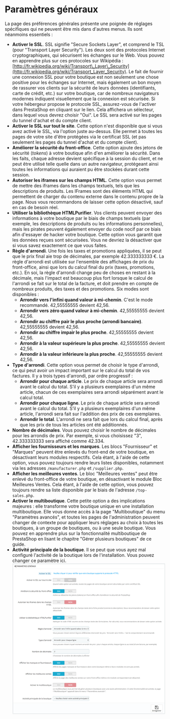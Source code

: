 # Paramètres généraux

La page des préférences générales présente une poignée de réglages spécifiques qui ne peuvent être mis dans d'autres menus. Ils sont néanmoins essentiels :

* **Activer le SSL**. SSL signifie "Secure Sockets Layer", et comprend le TSL \(pour "Transport Layer Security"\). Les deux sont des protocoles Internet cryptographiques, qui sécurisent les échanges sur le Web. Vous pouvez en apprendre plus sur ces protocoles sur Wikipédia : [http://fr.wikipedia.org/wiki/Transport\_Layer\_Security](http://fr.wikipedia.org/wiki/Transport_Layer_Security). Le fait de fournir une connexion SSL pour votre boutique est non seulement une chose positive pour les échanges sur Internet, mais également un bon moyen de rassurer vos clients sur la sécurité de leurs données \(identifiants, carte de crédit, etc.\) sur votre boutique, car de nombreux navigateurs modernes indiquent visuellement que la connexion est sécurisée. Si votre hébergeur propose le protocole SSL, assurez-vous de l'activer dans PrestaShop en cliquant sur le lien. Cela affichera un sélecteur, dans lequel vous devrez choisir "Oui". Le SSL sera activé sur les pages du tunnel d'achat et du compte client.
* **Activer le SSL sur tout le site**. Cette option n'est disponible que si vous avez activé le SSL, via l'option juste au-dessus. Elle permet à toutes les pages de votre site d'être protégées via le certificat SSL \(et pas seulement les pages du tunnel d'achat et du compte client\).
* **Améliorer la sécurité du front-office**. Cette option ajoute des jetons de sécurité \(_tokens_\) à votre boutique afin d'en améliorer la sécurité. Dans les faits, chaque adresse devient spécifique à la session du client, et ne peut être utilisé telle quelle dans un autre navigateur, protégeant ainsi toutes les informations qui auraient pu être stockées durant cette session.
* **Autoriser les iframes sur les champs HTML**. Cette option vous permet de mettre des iframes dans les champs textuels, tels que les descriptions de produits. Les IFrames sont des éléments HTML qui permettent de charger du contenu externe dans le contenu propre de la page. Nous vous recommandons de laisser cette option désactivé, sauf en cas de besoin réel.
* **Utiliser la bibliothèque HTMLPurifier**. Vos clients peuvent envoyer des informations à votre boutique par le biais de champs textuels \(par exemple, les descriptions de produits ou les informations personnelles\), mais les pirates peuvent également envoyer du code nocif par ce biais afin d'essayer de hacker votre boutique. Cette option vous garantit que les données reçues sont sécurisées. Vous ne devriez la désactiver que si vous savez exactement ce que vous faites.
* **Règle d'arrondi**. Une fois les taxes et promotions appliquées, il se peut que le prix final aie trop de décimales, par exemple 42.333333333 €. La règle d'arrondi est utilisée sur l'ensemble des affichages de prix du front-office, ainsi que lors du calcul final du prix \(taxes, promotions, etc.\). En soi, la règle d'arrondi change peu de choses en restant à la décimale, mais l'impact est beaucoup plus fort lorsque le calcul de l'arrondi se fait sur le total de la facture, et doit prendre en compte de nombreux produits, des taxes et des promotions. Six modes sont disponibles :
  * **Arrondir vers l'infini quand valeur à mi-chemin**. C'est le mode recommandé. 42,55555555 devient 42,56.
  * **Arrondir vers zéro quand valeur à mi-chemin**. 42,55555555 devient 42,56.
  * **Arrondir au chiffre pair le plus proche \(arrondi bancaire\)**. 42,55555555 devient 42,56.
  * **Arrondir au chiffre impair le plus proche**. 42,55555555 devient 42,56.
  * **Arrondir à la valeur supérieure la plus proche**. 42,55555555 devient 42,56.
  * **Arrondir à la valeur inférieure la plus proche**. 42,55555555 devient 42,56.
* **Type d'arrondi**. Cette option vous permet de choisir le type d'arrondi, ce qui peut avoir un impact important sur le calcul du total de vos factures. Il y a trois types d'arrondi, par ordre progressif :
  * **Arrondir pour chaque article**. Le prix de chaque article sera arrondi avant le calcul du total. S'il y a plusieurs exemplaires d'un même article, chacun de ces exemplaires sera arrondi séparément avant le calcul total.
  * **Arrondir pour chaque ligne**. Le prix de chaque article sera arrondi avant le calcul du total. S'il y a plusieurs exemplaires d'un même article, l'arrondi sera fait sur l'addition des prix de ces exemplaires.
  * **Arrondir le total**. L'arrondi ne sera fait que lors du calcul final, après que les prix de tous les articles ont été additionnés.
* **Nombre de décimales**. Vous pouvez choisir le nombre de décimales pour les arrondis de prix. Par exemple, si vous choisissez "3", 42.333333333 sera affiché comme 42.334.
* **Afficher les fournisseurs et les marques**. Les blocs "Fournisseur" et "Marques" peuvent être enlevés du front-end de votre boutique, en désactivant leurs modules respectifs. Cela étant, à l'aide de cette option, vous pouvez toujours rendre leurs listes disponibles, notamment via les adresses `/manufacturer.php` et `/supplier.php`.
* **Afficher les meilleures ventes**. Le bloc "Meilleures ventes" peut être enlevé du front-office de votre boutique, en désactivant le module Bloc Meilleures Ventes. Cela étant, à l'aide de cette option, vous pouvez toujours rendre sa liste disponible par le biais de l'adresse `/top-sales.php`.
* **Activer le multiboutique**. Cette petite option a des implications majeures : elle transforme votre boutique unique en une installation multiboutique. Elle vous donne accès à la page "Multiboutique" du menu "Paramètres avancés", et toutes les pages de l'administration peuvent changer de contexte pour appliquer leurs réglages au choix à toutes les boutiques, à un groupe de boutiques, ou à une seule boutique. Vous pouvez en apprendre plus sur la fonctionnalité multiboutique de PrestaShop en lisant le chapitre "Gérer plusieurs boutiques" de ce guide.
* **Activité principale de la boutique**. Il se peut que vous ayez mal configuré l'activité de la boutique lors de l'installation. Vous pouvez changer ce paramètre ici.  ![](../../../../.gitbook/assets/52298368.png)

